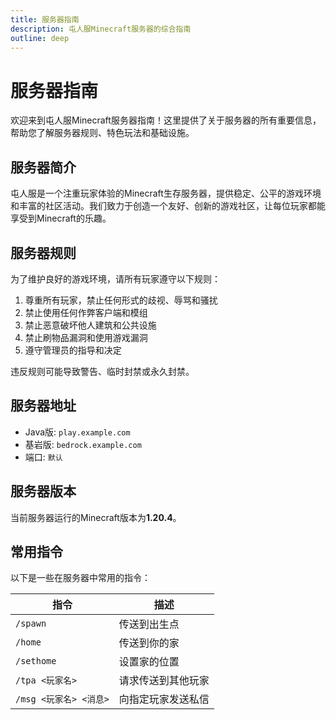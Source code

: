 ```yaml
---
title: 服务器指南
description: 屯人服Minecraft服务器的综合指南
outline: deep
---
```


# 服务器指南

欢迎来到屯人服Minecraft服务器指南！这里提供了关于服务器的所有重要信息，帮助您了解服务器规则、特色玩法和基础设施。

## 服务器简介

屯人服是一个注重玩家体验的Minecraft生存服务器，提供稳定、公平的游戏环境和丰富的社区活动。我们致力于创造一个友好、创新的游戏社区，让每位玩家都能享受到Minecraft的乐趣。

## 服务器规则

为了维护良好的游戏环境，请所有玩家遵守以下规则：

1. 尊重所有玩家，禁止任何形式的歧视、辱骂和骚扰
2. 禁止使用任何作弊客户端和模组
3. 禁止恶意破坏他人建筑和公共设施
4. 禁止刷物品漏洞和使用游戏漏洞
5. 遵守管理员的指导和决定

违反规则可能导致警告、临时封禁或永久封禁。

## 服务器地址

- Java版: `play.example.com`
- 基岩版: `bedrock.example.com`
- 端口: `默认`

## 服务器版本

当前服务器运行的Minecraft版本为**1.20.4**。

## 常用指令

以下是一些在服务器中常用的指令：

| 指令 | 描述 |
| --- | --- |
| `/spawn` | 传送到出生点 |
| `/home` | 传送到你的家 |
| `/sethome` | 设置家的位置 |
| `/tpa <玩家名>` | 请求传送到其他玩家 |
| `/msg <玩家名> <消息>` | 向指定玩家发送私信 |